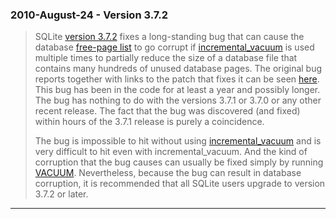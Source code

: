 ### 2010\-August\-24 \- Version 3\.7\.2


> SQLite [version 3\.7\.2](releaselog/3_7_2.html) fixes a long\-standing bug that can cause the
>  database [free\-page list](fileformat2.html#freelist) to go corrupt if [incremental\_vacuum](pragma.html#pragma_incremental_vacuum) is used
>  multiple times to
>  partially reduce the size of a database file that contains many hundreds
>  of unused database pages. The original bug reports together with links
>  to the patch that fixes it can be seen
>  [here](https://www.sqlite.org/src/info/5e10420e8d).
>  This bug has been in the code for at least a year and possibly longer.
>  The bug has nothing to do with the versions 3\.7\.1 or 3\.7\.0 or any other
>  recent release. The fact that the bug was discovered (and fixed)
>  within hours of the 3\.7\.1 release is purely a coincidence.
> 
> 
>  The bug is impossible to hit without using [incremental\_vacuum](pragma.html#pragma_incremental_vacuum) and is
>  very difficult to hit even with incremental\_vacuum. And the kind of
>  corruption that the bug causes can usually be fixed
>  simply by running [VACUUM](lang_vacuum.html). Nevertheless, because the bug can result
>  in database corruption, it is recommended that all SQLite users upgrade
>  to version 3\.7\.2 or later.



---

